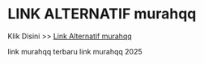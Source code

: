 # LINK ALTERNATIF murahqq

Klik Disini >> <a href="https://linksto.pages.dev/">Link Alternatif murahqq </a>

link murahqq terbaru
link murahqq 2025